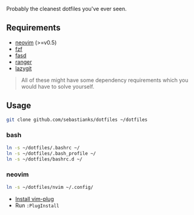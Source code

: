 Probably the cleanest dotfiles you've ever seen.

## Requirements

- [neovim](https://github.com/neovim/neovim) (>=v0.5)
- [fzf](https://github.com/junegunn/fzf)
- [fasd](https://github.com/clvv/fasd)
- [ranger](https://github.com/ranger/ranger)
- [lazygit](https://github.com/jesseduffield/lazygit)

> All of these might have some dependency requirements which you would have to solve yourself.

## Usage

```bash
git clone github.com/sebastianks/dotfiles ~/dotfiles
```

### bash

```bash
ln -s ~/dotfiles/.bashrc ~/
ln -s ~/dotfiles/.bash_profile ~/
ln -s ~/dotfiles/bashrc.d ~/
```

### neovim

```bash
ln -s ~/dotfiles/nvim ~/.config/
```

- [Install vim-plug](https://github.com/junegunn/vim-plug)
- Run `:PlugInstall`
